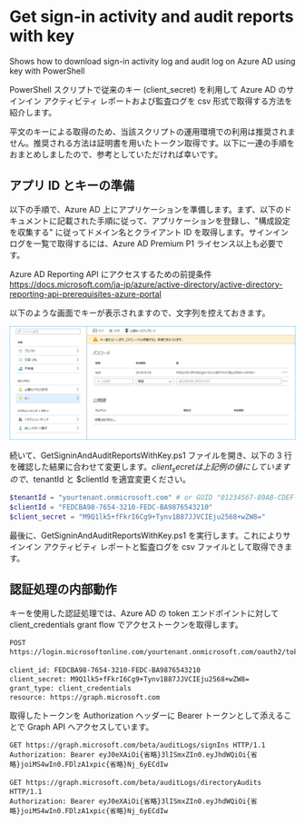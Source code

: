 # Get sign-in activity and audit reports with key
Shows how to download sign-in activity log and audit log on Azure AD using key with PowerShell

PowerShell スクリプトで従来のキー (client_secret) を利用して Azure AD のサインイン アクティビティ レポートおよび監査ログを csv 形式で取得する方法を紹介します。

平文のキーによる取得のため、当該スクリプトの運用環境での利用は推奨されません。推奨される方法は証明書を用いたトークン取得です。以下に一連の手順をおまとめしましたので、参考としていただければ幸いです。

## アプリ ID とキーの準備

以下の手順で、Azure AD 上にアプリケーションを準備します。まず、以下のドキュメントに記載された手順に従って、アプリケーションを登録し、"構成設定を収集する" に従ってドメイン名とクライアント ID を取得します。サインインログを一覧で取得するには、Azure AD Premium P1 ライセンス以上も必要です。

Azure AD Reporting API にアクセスするための前提条件  
https://docs.microsoft.com/ja-jp/azure/active-directory/active-directory-reporting-api-prerequisites-azure-portal

以下のような画面でキーが表示されますので、文字列を控えておきます。

![キーのアップロード画面](img/getkey.png)

続いて、GetSigninAndAuditReportsWithKey.ps1 ファイルを開き、以下の 3 行を確認した結果に合わせて変更します。$client_secret は上記例の値にしていますので、$tenantId と $clientId を適宜変更ください。

```powershell
$tenantId = "yourtenant.onmicrosoft.com" # or GUID "01234567-89AB-CDEF-0123-456789ABCDEF"
$clientId = "FEDCBA98-7654-3210-FEDC-BA9876543210"
$client_secret = "M9Q1lk5+fFkrI6Cg9+Tynv1B87JJVCIEju2568+wZW8="
```

最後に、GetSigninAndAuditReportsWithKey.ps1 を実行します。これによりサインイン アクティビティ レポートと監査ログを csv ファイルとして取得できます。

## 認証処理の内部動作

キーを使用した認証処理では、Azure AD の token エンドポイントに対して client_credentials grant flow でアクセストークンを取得します。

```
POST https://login.microsoftonline.com/yourtenant.onmicrosoft.com/oauth2/token

client_id: FEDCBA98-7654-3210-FEDC-BA9876543210
client_secret: M9Q1lk5+fFkrI6Cg9+Tynv1B87JJVCIEju2568+wZW8=
grant_type: client_credentials
resource: https://graph.microsoft.com
```

取得したトークンを Authorization ヘッダーに Bearer トークンとして添えることで Graph API へアクセスしています。

```
GET https://graph.microsoft.com/beta/auditLogs/signIns HTTP/1.1
Authorization: Bearer eyJ0eXAiOi{省略}3lISmxZIn0.eyJhdWQiOi{省略}joiMS4wIn0.FDlzA1xpic{省略}Nj_6yECdIw

GET https://graph.microsoft.com/beta/auditLogs/directoryAudits HTTP/1.1
Authorization: Bearer eyJ0eXAiOi{省略}3lISmxZIn0.eyJhdWQiOi{省略}joiMS4wIn0.FDlzA1xpic{省略}Nj_6yECdIw
```